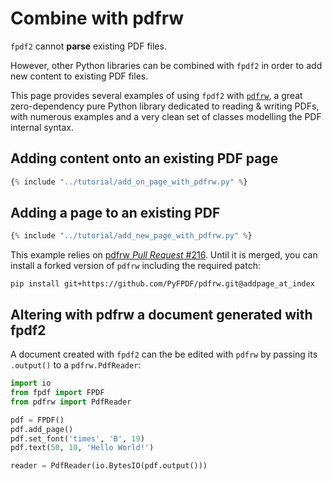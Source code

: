 # Combine with pdfrw

`fpdf2` cannot **parse** existing PDF files.

However, other Python libraries can be combined with `fpdf2`
in order to add new content to existing PDF files.

This page provides several examples of using `fpdf2` with [`pdfrw`](https://github.com/pmaupin/pdfrw),
a great zero-dependency pure Python library dedicated to reading & writing PDFs,
with numerous examples and a very clean set of classes modelling the PDF internal syntax.

## Adding content onto an existing PDF page

```python
{% include "../tutorial/add_on_page_with_pdfrw.py" %}
```

## Adding a page to an existing PDF

```python
{% include "../tutorial/add_new_page_with_pdfrw.py" %}
```

This example relies on [pdfrw _Pull Request_ #216](https://github.com/pmaupin/pdfrw/pull/216).
Until it is merged, you can install a forked version of `pdfrw` including the required patch:

    pip install git+https://github.com/PyFPDF/pdfrw.git@addpage_at_index

## Altering with pdfrw a document generated with fpdf2
A document created with `fpdf2` can the be edited with `pdfrw`
by passing its `.output()` to a `pdfrw.PdfReader`:
```python
import io
from fpdf import FPDF
from pdfrw import PdfReader

pdf = FPDF()
pdf.add_page()
pdf.set_font('times', 'B', 19)
pdf.text(50, 10, 'Hello World!')

reader = PdfReader(io.BytesIO(pdf.output()))
```
